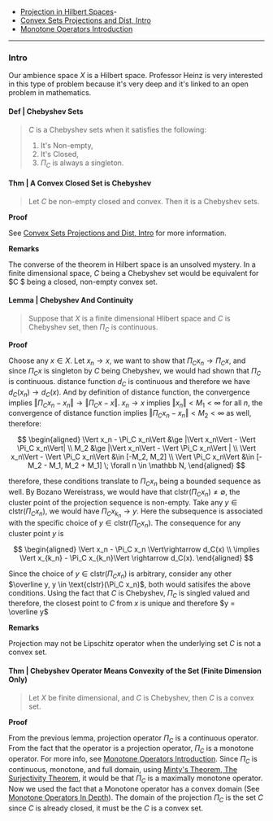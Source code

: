 - [Projection in Hilbert Spaces](Projection%20in%20Hilbert%20Spaces.md)- 
- [Convex Sets Projections and Dist, Intro](Convex%20Sets%20Projections%20and%20Dist,%20Intro.md)
- [Monotone Operators Introduction](Monotone%20Operators%20Introduction.md)

---
### **Intro**

Our ambience space $X$ is a Hilbert space. 
Professor Heinz is very interested in this type of problem because it's very deep and it's linked to an open problem in mathematics. 

#### **Def | Chebyshev Sets**
> $C$ is a Chebyshev sets when it satisfies the following: 
> 1. It's Non-empty, 
> 2. It's Closed, 
> 3. $\Pi_C$ is always a singleton. 


#### **Thm | A Convex Closed Set is Chebyshev**
> Let $C$ be non-empty closed and convex. 
> Then it is a Chebyshev sets. 

**Proof**

See [Convex Sets Projections and Dist, Intro](Convex%20Sets%20Projections%20and%20Dist,%20Intro.md) for more information. 

**Remarks**

The converse of the theorem in Hilbert space is an unsolved mystery. 
In a finite dimensional space, $C$ being a Chebyshev set would be equivalent for $C $ being a closed, non-empty convex set. 



#### **Lemma | Chebyshev And Continuity**
> Suppose that $X$ is a finite dimensional Hlibert space and $C$ is Chebyshev set, then $\Pi_C$ is continuous. 

**Proof**

Choose any $x \in X$. 
Let $x_n\rightarrow x$, we want to show that $\Pi_C x_n \rightarrow \Pi_Cx$, and since $\Pi_C x$ is singleton by $C$ being Chebyshev, we would had shown that $\Pi_C$ is continuous. 
distance function $d_C$ is continuous and therefore we have $d_C(x_n) \rightarrow d_C(x)$. 
And by definition of distance function, the convergence implies $\Vert \Pi_C x_n - x_n\Vert \rightarrow \Vert \Pi_C x - x\Vert$. 
$x_n \rightarrow x$ implies $\Vert x_n\Vert < M_1 <\infty$ for all $n$, the convergence of distance function implies $\Vert \Pi_C x_n - x_n\Vert < M_2 < \infty$ as well, therefore: 

$$
\begin{aligned}
    \Vert x_n - \Pi_C x_n\Vert 
    &\ge |\Vert x_n\Vert - \Vert \Pi_C x_n\Vert|
    \\
    M_2 
    &\ge |\Vert x_n\Vert - \Vert \Pi_C x_n\Vert |
    \\
    \Vert x_n\Vert - \Vert \Pi_C x_n\Vert
    &\in [-M_2, M_2]
    \\
    \Vert \Pi_C x_n\Vert
    &\in [-M_2 - M_1, M_2 + M_1] \; \forall n \in \mathbb N, 
\end{aligned}
$$

therefore, these conditions translate to $\Pi_C x_n$ being a bounded sequence as well. 
By Bozano Wereistrass, we would have that $\text{clstr}(\Pi_C x_n) \neq \emptyset$, the cluster point of the projection sequence is non-empty. 
Take any $y \in \text{clstr}(\Pi_C x_n)$, we would have $\Pi_C x_{k_n} \rightarrow y$. 
Here the subsequence is associated with the specific choice of $y \in \text{clstr}(\Pi_C x_n)$. 
The consequence for any cluster point $y$ is 

$$
\begin{aligned}
    \Vert x_n - \Pi_C x_n \Vert\rightarrow d_C(x) 
    \\
    \implies 
    \Vert x_{k_n} - \Pi_C x_{k_n}\Vert \rightarrow d_C(x). 
\end{aligned}
$$

Since the choice of $y \in \text{clstr}(\Pi_C x_n)$ is arbitrary, consider any other $\overline y, y \in \text{clstr}(\Pi_C x_n)$, both would satisifes the above conditions. 
Using the fact that $C$ is Chebyshev, $\Pi_C$ is singled valued and therefore, the closest point to $C$ from $x$ is unique and therefore $y = \overline y$




**Remarks**

Projection may not be Lipschitz operator when the underlying set $C$ is not a convex set. 


#### **Thm | Chebyshev Operator Means Convexity of the Set (Finite Dimension Only)**
> Let $X$ be finite dimensional, and $C$ is Chebyshev, then $C$ is a convex set. 

**Proof**

From the previous lemma, projection operator $\Pi_C$ is a continuous operator. 
From the fact that the operator is a projection operator, $\Pi_C$ is a monotone operator. 
For more info, see [Monotone Operators Introduction](Monotone%20Operators%20Introduction.md). 
Since $\Pi_C$ is continuous, monotone, and full domain, using [Minty's Theorem, The Surjectivity Theorem](Minty's%20Theorem,%20The%20Surjectivity%20Theorem.md), it would be that $\Pi_C$ is a maximally monotone operator. 
Now we used the fact that a Monotone operator has a convex domain (See [Monotone Operators In Depth](Monotone%20Operators%20In%20Depth.md)). 
The domain of the projection $\Pi_C$ is the set $C$ since $C$ is already closed, it must be the $C$ is a convex set. 